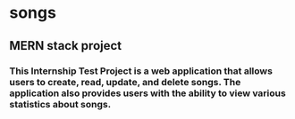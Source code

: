 # songs
## MERN stack project 
### This Internship Test Project is a web application that allows users to create, read, update, and delete songs. The application also provides users with the ability to view various statistics about songs.
